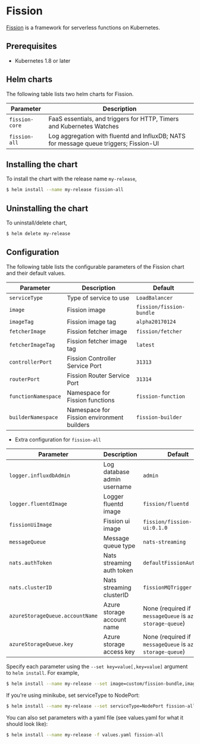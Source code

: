 # Fission

[Fission](http://fission.io/) is a framework for serverless functions on Kubernetes.


## Prerequisites

- Kubernetes 1.8 or later


## Helm charts

The following table lists two helm charts for Fission.

| Parameter      | Description                                                                            |
| ---------------| ---------------------------------------------------------------------------------------|
| `fission-core` | FaaS essentials, and triggers for HTTP, Timers and Kubernetes Watches                  |
| `fission-all`  | Log aggregation with fluentd and InfluxDB; NATS for message queue triggers; Fission-UI |

## Installing the chart

To install the chart with the release name `my-release`,

```bash
$ helm install --name my-release fission-all
```

## Uninstalling the chart

To uninstall/delete chart,

```bash
$ helm delete my-release
```

## Configuration

The following table lists the configurable parameters of the Fission chart and their default values.

| Parameter           | Description                                | Default                  |
| ------------------- | ------------------------------------------ | ------------------------ |
| `serviceType`       | Type of service to use                     | `LoadBalancer`           |
| `image`             | Fission image                              | `fission/fission-bundle` |
| `imageTag`          | Fission image tag                          | `alpha20170124`          |
| `fetcherImage`      | Fission fetcher image                      | `fission/fetcher`        |
| `fetcherImageTag`   | Fission fetcher image tag                  | `latest`                 |
| `controllerPort`    | Fission Controller Service Port            | `31313`                  |
| `routerPort`        | Fission Router Service Port                | `31314`                  |
| `functionNamespace` | Namespace for Fission functions            | `fission-function`       |
| `builderNamespace`  | Namespace for Fission environment builders | `fission-builder`        |

* Extra configuration for `fission-all`

| Parameter                       | Description                 | Default                                                    |
| ------------------------------- | --------------------------- | ---------------------------------------------------------- |
| `logger.influxdbAdmin`          | Log database admin username | `admin`                                                    |
| `logger.fluentdImage`           | Logger fluentd image        | `fission/fluentd`                                          |
| `fissionUiImage`                | Fission ui image            | `fission/fission-ui:0.1.0`                                 |
| `messageQueue`                  | Message queue type          | `nats-streaming`                                           |
| `nats.authToken`                | Nats streaming auth token   | `defaultFissionAuthToken`                                  |
| `nats.clusterID`                | Nats streaming clusterID    | `fissionMQTrigger`                                         |
| `azureStorageQueue.accountName` | Azure storage account name  | None (required if `messageQueue` is `azure-storage-queue`) |
| `azureStorageQueue.key`         | Azure storage access key    | None (required if `messageQueue` is `azure-storage-queue`) |

Specify each parameter using the `--set key=value[,key=value]` argument to `helm install`. For example,

```bash
$ helm install --name my-release --set image=custom/fission-bundle,imageTag=v1 fission-all
```

If you're using minikube, set serviceType to NodePort:

```bash
$ helm install --name my-release --set serviceType=NodePort fission-all
```

You can also set parameters with a yaml file (see values.yaml for
what it should look like):

```bash
$ helm install --name my-release -f values.yaml fission-all
```
